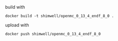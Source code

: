

build with
```
docker build -t shimwell/openmc_0_13_4_endf_8_0 .
```

upload with
```
docker push shimwell/openmc_0_13_4_endf_8_0 
```